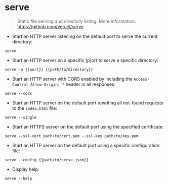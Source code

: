# serve

> Static file serving and directory listing.
> More information: <https://github.com/vercel/serve>.

- Start an HTTP server listening on the default port to serve the current directory:

`serve`

- Start an HTTP server on a specific [p]ort to serve a specific directory:

`serve -p {{port}} {{path/to/directory}}`

- Start an HTTP server with CORS enabled by including the `Access-Control-Allow-Origin: *` header in all responses:

`serve --cors`

- Start an HTTP server on the default port rewriting all not-found requests to the `index.html` file:

`serve --single`

- Start an HTTPS server on the default port using the specified certificate:

`serve --ssl-cert path/to/cert.pem --ssl-key path/to/key.pem`

- Start an HTTP server on the default port using a specific configuration file:

`serve --config {{path/to/serve.json}}`

- Display help:

`serve --help`
